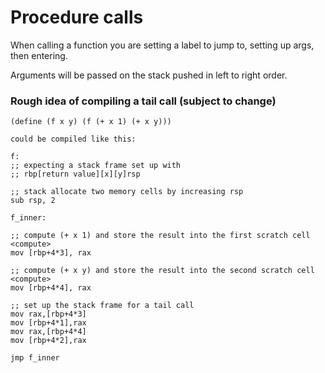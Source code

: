 # Procedure calls

When calling a function you are setting a label to jump to, setting up args, then entering.

Arguments will be passed on the stack pushed in left to right order.

### Rough idea of compiling a tail call (subject to change)

```
(define (f x y) (f (+ x 1) (+ x y)))

could be compiled like this:

f:
;; expecting a stack frame set up with
;; rbp[return value][x][y]rsp

;; stack allocate two memory cells by increasing rsp
sub rsp, 2

f_inner:

;; compute (+ x 1) and store the result into the first scratch cell
<compute>
mov [rbp+4*3], rax

;; compute (+ x y) and store the result into the second scratch cell
<compute>
mov [rbp+4*4], rax

;; set up the stack frame for a tail call
mov rax,[rbp+4*3]
mov [rbp+4*1],rax
mov rax,[rbp+4*4]
mov [rbp+4*2],rax

jmp f_inner
```
